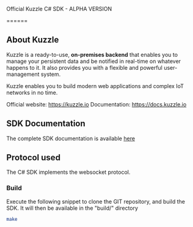 Official Kuzzle C# SDK - ALPHA VERSION

======

## About Kuzzle

Kuzzle is a ready-to-use, **on-premises backend** that enables you to manage your persistent data and be notified in real-time on whatever happens to it. It also provides you with a flexible and powerful user-management system.

Kuzzle enables you to build modern web applications and complex IoT networks in no time.

Official website: https://kuzzle.io
Documentation: https://docs.kuzzle.io

## SDK Documentation

The complete SDK documentation is available [here](http://docs.kuzzle.io/sdk-reference/)

## Protocol used

The C# SDK implements the websocket protocol.

### Build

Execute the following snippet to clone the GIT repository, and build the SDK. It will then be available in the "build/" directory

```sh
make
```
